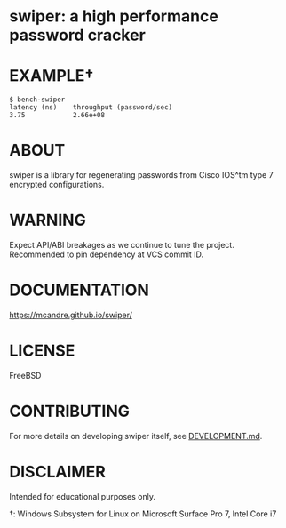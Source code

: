 # swiper: a high performance password cracker

# EXAMPLE†

```console
$ bench-swiper
latency (ns)    throughput (password/sec)
3.75            2.66e+08
```

# ABOUT

swiper is a library for regenerating passwords from Cisco IOS^tm type 7 encrypted configurations.

# WARNING

Expect API/ABI breakages as we continue to tune the project. Recommended to pin dependency at VCS commit ID.

# DOCUMENTATION

https://mcandre.github.io/swiper/

# LICENSE

FreeBSD

# CONTRIBUTING

For more details on developing swiper itself, see [DEVELOPMENT.md](DEVELOPMENT.md).

# DISCLAIMER

Intended for educational purposes only.

†: Windows Subsystem for Linux on Microsoft Surface Pro 7, Intel Core i7
